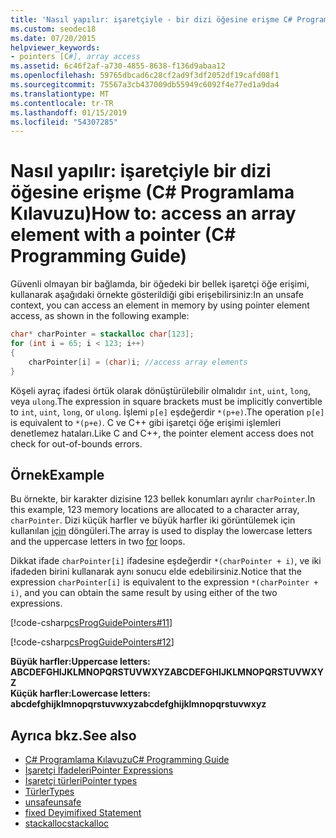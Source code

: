 ```yaml
---
title: 'Nasıl yapılır: işaretçiyle - bir dizi öğesine erişme C# Programlama Kılavuzu'
ms.custom: seodec18
ms.date: 07/20/2015
helpviewer_keywords:
- pointers [C#], array access
ms.assetid: 6c46f2af-a730-4855-8638-f136d9abaa12
ms.openlocfilehash: 59765dbcad6c28cf2ad9f3df2052df19cafd08f1
ms.sourcegitcommit: 75567a3cb437009db55949c6092f4e77ed1a9da4
ms.translationtype: MT
ms.contentlocale: tr-TR
ms.lasthandoff: 01/15/2019
ms.locfileid: "54307285"
---
```

# <a name="how-to-access-an-array-element-with-a-pointer-c-programming-guide"></a><span data-ttu-id="33aab-102">Nasıl yapılır: işaretçiyle bir dizi öğesine erişme (C# Programlama Kılavuzu)</span><span class="sxs-lookup"><span data-stu-id="33aab-102">How to: access an array element with a pointer (C# Programming Guide)</span></span>

<span data-ttu-id="33aab-103">Güvenli olmayan bir bağlamda, bir öğedeki bir bellek işaretçi öğe erişimi, kullanarak aşağıdaki örnekte gösterildiği gibi erişebilirsiniz:</span><span class="sxs-lookup"><span data-stu-id="33aab-103">In an unsafe context, you can access an element in memory by using pointer element access, as shown in the following example:</span></span>

```csharp
char* charPointer = stackalloc char[123];
for (int i = 65; i < 123; i++)
{
    charPointer[i] = (char)i; //access array elements
}
```

<span data-ttu-id="33aab-104">Köşeli ayraç ifadesi örtük olarak dönüştürülebilir olmalıdır `int`, `uint`, `long`, veya `ulong`.</span><span class="sxs-lookup"><span data-stu-id="33aab-104">The expression in square brackets must be implicitly convertible to `int`, `uint`, `long`, or `ulong`.</span></span> <span data-ttu-id="33aab-105">İşlemi `p[e]` eşdeğerdir `*(p+e)`.</span><span class="sxs-lookup"><span data-stu-id="33aab-105">The operation `p[e]` is equivalent to `*(p+e)`.</span></span> <span data-ttu-id="33aab-106">C ve C++ gibi işaretçi öğe erişimi işlemleri denetlemez hataları.</span><span class="sxs-lookup"><span data-stu-id="33aab-106">Like C and C++, the pointer element access does not check for out-of-bounds errors.</span></span>

## <a name="example"></a><span data-ttu-id="33aab-107">Örnek</span><span class="sxs-lookup"><span data-stu-id="33aab-107">Example</span></span>

<span data-ttu-id="33aab-108">Bu örnekte, bir karakter dizisine 123 bellek konumları ayrılır `charPointer`.</span><span class="sxs-lookup"><span data-stu-id="33aab-108">In this example, 123 memory locations are allocated to a character array, `charPointer`.</span></span> <span data-ttu-id="33aab-109">Dizi küçük harfler ve büyük harfler iki görüntülemek için kullanılan [için](../../../csharp/language-reference/keywords/for.md) döngüleri.</span><span class="sxs-lookup"><span data-stu-id="33aab-109">The array is used to display the lowercase letters and the uppercase letters in two [for](../../../csharp/language-reference/keywords/for.md) loops.</span></span>

<span data-ttu-id="33aab-110">Dikkat ifade `charPointer[i]` ifadesine eşdeğerdir `*(charPointer + i)`, ve iki ifadeden birini kullanarak aynı sonucu elde edebilirsiniz.</span><span class="sxs-lookup"><span data-stu-id="33aab-110">Notice that the expression `charPointer[i]` is equivalent to the expression `*(charPointer + i)`, and you can obtain the same result by using either of the two expressions.</span></span>

[!code-csharp[csProgGuidePointers#11](../../../csharp/programming-guide/unsafe-code-pointers/codesnippet/CSharp/how-to-access-an-array-element-with-a-pointer_1.cs)]

[!code-csharp[csProgGuidePointers#12](../../../csharp/programming-guide/unsafe-code-pointers/codesnippet/CSharp/how-to-access-an-array-element-with-a-pointer_2.cs)]

<span data-ttu-id="33aab-111">**Büyük harfler:**</span><span class="sxs-lookup"><span data-stu-id="33aab-111">**Uppercase letters:**</span></span>  
<span data-ttu-id="33aab-112">**ABCDEFGHIJKLMNOPQRSTUVWXYZ**</span><span class="sxs-lookup"><span data-stu-id="33aab-112">**ABCDEFGHIJKLMNOPQRSTUVWXYZ**</span></span>  
<span data-ttu-id="33aab-113">**Küçük harfler:**</span><span class="sxs-lookup"><span data-stu-id="33aab-113">**Lowercase letters:**</span></span>  
<span data-ttu-id="33aab-114">**abcdefghijklmnopqrstuvwxyz**</span><span class="sxs-lookup"><span data-stu-id="33aab-114">**abcdefghijklmnopqrstuvwxyz**</span></span>  

## <a name="see-also"></a><span data-ttu-id="33aab-115">Ayrıca bkz.</span><span class="sxs-lookup"><span data-stu-id="33aab-115">See also</span></span>

- [<span data-ttu-id="33aab-116">C# Programlama Kılavuzu</span><span class="sxs-lookup"><span data-stu-id="33aab-116">C# Programming Guide</span></span>](../../../csharp/programming-guide/index.md)
- [<span data-ttu-id="33aab-117">İşaretçi İfadeleri</span><span class="sxs-lookup"><span data-stu-id="33aab-117">Pointer Expressions</span></span>](../../../csharp/programming-guide/unsafe-code-pointers/pointer-expressions.md)
- [<span data-ttu-id="33aab-118">İşaretçi türleri</span><span class="sxs-lookup"><span data-stu-id="33aab-118">Pointer types</span></span>](../../../csharp/programming-guide/unsafe-code-pointers/pointer-types.md)
- [<span data-ttu-id="33aab-119">Türler</span><span class="sxs-lookup"><span data-stu-id="33aab-119">Types</span></span>](../../../csharp/language-reference/keywords/types.md)
- [<span data-ttu-id="33aab-120">unsafe</span><span class="sxs-lookup"><span data-stu-id="33aab-120">unsafe</span></span>](../../../csharp/language-reference/keywords/unsafe.md)
- [<span data-ttu-id="33aab-121">fixed Deyimi</span><span class="sxs-lookup"><span data-stu-id="33aab-121">fixed Statement</span></span>](../../../csharp/language-reference/keywords/fixed-statement.md)
- [<span data-ttu-id="33aab-122">stackalloc</span><span class="sxs-lookup"><span data-stu-id="33aab-122">stackalloc</span></span>](../../../csharp/language-reference/keywords/stackalloc.md)

